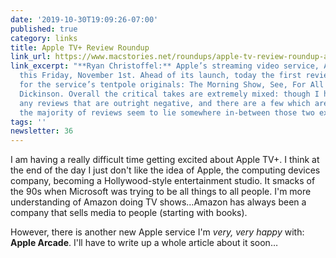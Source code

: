 ```yaml
---
date: '2019-10-30T19:09:26-07:00'
published: true
category: links
title: Apple TV+ Review Roundup
link_url: https://www.macstories.net/roundups/apple-tv-review-roundup-apples-originals-met-with-mixed-reception/
link_excerpt: "**Ryan Christoffel:** Apple’s streaming video service, Apple TV+, launches
  this Friday, November 1st. Ahead of its launch, today the first reviews dropped
  for the service’s tentpole originals: The Morning Show, See, For All Mankind, and
  Dickinson. Overall the critical takes are extremely mixed: though I haven’t seen
  any reviews that are outright negative, and there are a few which are very positive,
  the majority of reviews seem to lie somewhere in-between those two extremes."
tags: ''
newsletter: 36
---
```


I am having a really difficult time getting excited about Apple TV+. I think at the end of the day I just don't like the idea of Apple, the computing devices company, becoming a Hollywood-style entertainment studio. It smacks of the 90s when Microsoft was trying to be all things to all people. I'm more understanding of Amazon doing TV shows…Amazon has always been a company that sells media to people (starting with books).

However, there is another new Apple service I'm *very, very happy* with: **Apple Arcade**. I'll have to write up a whole article about it soon…